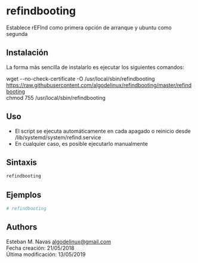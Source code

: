 refindbooting
=============

Establece rEFInd como primera opción de arranque y ubuntu como segunda   
      
   
Instalación
-----------

La forma más sencilla de instalarlo es ejecutar los siguientes comandos:

   wget --no-check-certificate -O /usr/local/sbin/refindbooting https://raw.githubusercontent.com/algodelinux/refindbooting/master/refindbooting  
   chmod 755 /usr/local/sbin/refindbooting  
   
   
Uso
---

* El script se ejecuta automáticamente en cada apagado o reinicio desde /lib/systemd/system/refind.service   
* En cualquier caso, es posible ejecutarlo manualmente  
   
Sintaxis
--------

```bash
refindbooting
```
   
   
Ejemplos
--------

```bash
# refindbooting
```
   
   
Authors
-------

Esteban M. Navas <algodelinux@gmail.com>   
Fecha creación:      21/05/2018   
Última modificación: 13/05/2019   
